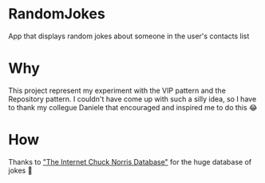 # RandomJokes
App that displays random jokes about someone in the user's contacts list

# Why
This project represent my experiment with the VIP pattern and the Repository pattern. I couldn't have come up with such a silly idea, so I have to thank my collegue Daniele that encouraged and inspired me to do this 😂

# How
Thanks to ["The Internet Chuck Norris Database"](http://www.icndb.com/api/) for the huge database of jokes 💪
